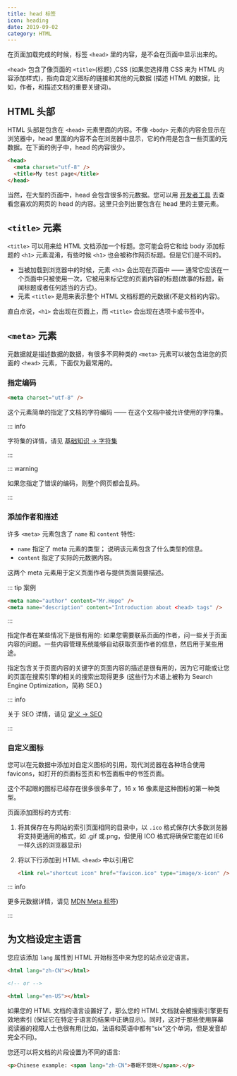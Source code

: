 ```yaml
---
title: head 标签
icon: heading
date: 2019-09-02
category: HTML
---
```


在页面加载完成的时候，标签 `<head>` 里的内容，是不会在页面中显示出来的。

`<head>` 包含了像页面的 `<title>`(标题) ,CSS (如果您选择用 CSS 来为 HTML 内容添加样式)，指向自定义图标的链接和其他的元数据 (描述 HTML 的数据，比如，作者，和描述文档的重要关键词)。

<!-- more -->

## HTML 头部

HTML 头部是包含在 `<head>` 元素里面的内容。不像 `<body>` 元素的内容会显示在浏览器中，head 里面的内容不会在浏览器中显示，它的作用是包含一些页面的元数据。在下面的例子中，head 的内容很少。

```html
<head>
  <meta charset="utf-8" />
  <title>My test page</title>
</head>
```

当然，在大型的页面中，head 会包含很多的元数据。您可以用 [开发者工具](../../../../software/Chrome.md#开发者工具) 去查看您喜欢的网页的 head 的内容。这里只会列出要包含在 head 里的主要元素。

## `<title>` 元素

`<title>` 可以用来给 HTML 文档添加一个标题。您可能会将它和给 body 添加标题的 `<h1>` 元素混淆，有些时候 `<h1>` 也会被称作网页标题。但是它们是不同的。

- 当被加载到浏览器中的时候，元素 `<h1>` 会出现在页面中 —— 通常它应该在一个页面中只被使用一次，它被用来标记您的页面内容的标题(故事的标题，新闻标题或者任何适当的方式)。
- 元素 `<title>` 是用来表示整个 HTML 文档标题的元数据(不是文档的内容)。

直白点说，`<h1>` 会出现在页面上，而 `<title>` 会出现在选项卡或书签中。

## `<meta>` 元素

元数据就是描述数据的数据，有很多不同种类的 `<meta>` 元素可以被包含进您的页面的 `<head>` 元素，下面仅为最常用的。

### 指定编码

```html
<meta charset="utf-8" />
```

这个元素简单的指定了文档的字符编码 —— 在这个文档中被允许使用的字符集。

::: info

字符集的详情，请见 [基础知识 → 字符集](../../../basic/encoding.md)

:::

::: warning

如果您指定了错误的编码，则整个网页都会乱码。

:::

### 添加作者和描述

许多 `<meta>` 元素包含了 `name` 和 `content` 特性:

- `name` 指定了 meta 元素的类型； 说明该元素包含了什么类型的信息。
- `content` 指定了实际的元数据内容。

这两个 meta 元素用于定义页面作者与提供页面简要描述。

::: tip 案例

```html
<meta name="author" content="Mr.Hope" />
<meta name="description" content="Introduction about <head> tags" />
```

:::

指定作者在某些情况下是很有用的: 如果您需要联系页面的作者，问一些关于页面内容的问题。一些内容管理系统能够自动获取页面作者的信息，然后用于某些用途。

指定包含关于页面内容的关键字的页面内容的描述是很有用的，因为它可能或让您的页面在搜索引擎的相关的搜索出现得更多 (这些行为术语上被称为 Search Engine Optimization，简称 SEO.)

::: info

关于 SEO 详情，请见 [定义 → SEO](../definition/seo.md)

:::

### 自定义图标

您可以在元数据中添加对自定义图标的引用。现代浏览器在各种场合使用 favicons，如打开的页面标签页和书签面板中的书签页面。

这个不起眼的图标已经存在很多很多年了，16 x 16 像素是这种图标的第一种类型。

页面添加图标的方式有:

1. 将其保存在与网站的索引页面相同的目录中，以 `.ico` 格式保存(大多数浏览器将支持更通用的格式，如 .gif 或.png，但使用 ICO 格式将确保它能在如 IE6 一样久远的浏览器显示)
1. 将以下行添加到 HTML `<head>` 中以引用它

   ```html
   <link rel="shortcut icon" href="favicon.ico" type="image/x-icon" />
   ```

::: info

更多元数据详情，请见 [MDN Meta 标签](https://developer.mozilla.org/zh-CN/docs/Web/HTML/Element/meta))

:::

## 为文档设定主语言

您应该添加 `lang` 属性到 HTML 开始标签中来为您的站点设定语言。

```html
<html lang="zh-CN"></html>

<!-- or -->

<html lang="en-US"></html>
```

如果您的 HTML 文档的语言设置好了，那么您的 HTML 文档就会被搜索引擎更有效地索引 (保证它在特定于语言的结果中正确显示)。同时，这对于那些使用屏幕阅读器的视障人士也很有用(比如，法语和英语中都有“six”这个单词，但是发音却完全不同)。

您还可以将文档的片段设置为不同的语言:

```html
<p>Chinese example: <span lang="zh-CN">春眠不觉晓</span>.</p>
```
